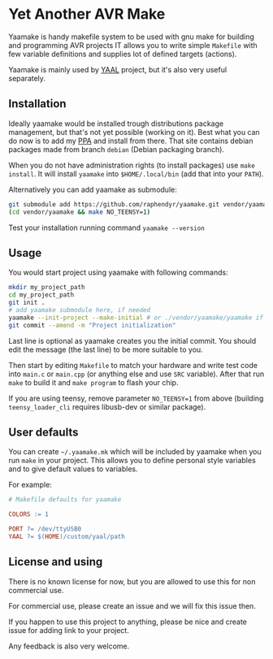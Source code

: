 Yet Another AVR Make
====================

Yaamake is handy makefile system to be used with gnu make for building and programming AVR projects
IT allows you to write simple `Makefile` with few variable definitions and supplies lot of defined targets (actions).

Yaamake is mainly used by [YAAL](https://github.com/raphendyr/yaal) project, but it's also very useful separately.

Installation
------------

Ideally yaamake would be installed trough distributions package management, but that's not yet possible (working on it).
Best what you can do now is to add my [PPA](http://deb.n-1.fi) and install from there.
That site contains debian packages made from branch `debian` (Debian packaging branch).

When you do not have administration rights (to install packages) use `make install`.
It will install `yaamake` into `$HOME/.local/bin` (add that into your `PATH`).

Alternatively you can add yaamake as submodule:

```sh
git submodule add https://github.com/raphendyr/yaamake.git vendor/yaamake
(cd vendor/yaamake && make NO_TEENSY=1)
```

Test your installation running command `yaamake --version`


Usage
-----

You would start project using yaamake with following commands:

```sh
mkdir my_project_path
cd my_project_path
git init .
# add yaamake submodule here, if needed
yaamake --init-project --make-initial # or ./vendor/yaamake/yaamake if using submodule
git commit --amend -m "Project initialization"
```

Last line is optional as yaamake creates you the initial commit. You should edit the message (the last line) to be more suitable to you.

Then start by editing `Makefile` to match your hardware and write test code into `main.c` or `main.cpp` (or anything else and use `SRC` variable).
After that run `make` to build it and `make program` to flash your chip.

If you are using teensy, remove parameter `NO_TEENSY=1` from above (building `teensy_loader_cli` requires libusb-dev or similar package).


User defaults
-------------

You can create `~/.yaamake.mk` which will be included by yaamake when you run `make` in your project.
This allows you to define personal style variables and to give default values to variables.

For example:

```makefile
# Makefile defaults for yaamake

COLORS := 1

PORT ?= /dev/ttyUSB0
YAAL ?= $(HOME)/custom/yaal/path
```


License and using
-----------------

There is no known license for now, but you are allowed to use this for non commercial use.

For commercial use, please create an issue and we will fix this issue then.

If you happen to use this project to anything, please be nice and create issue for adding link to your project.

Any feedback is also very welcome.
